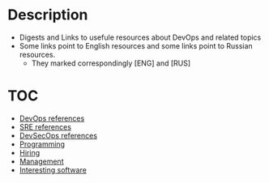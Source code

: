 # Description

* Digests and Links to usefule resources about DevOps and related topics
* Some links point to English resources and some links point to Russian resources.
  * They marked correspondingly [ENG] and [RUS] 

# TOC

* [DevOps references](devops.md)
* [SRE references](sre.md)
* [DevSecOps references](devsecops.md)
* [Programming](programming.md)
* [Hiring](hiring.md)
* [Management](management.md)
* [Interesting software](software.md)
